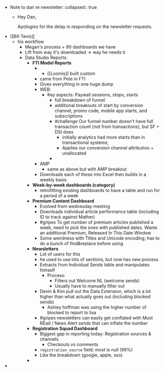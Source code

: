 - Note to dan re newsletter:
  collapsed:: true
	- Hey Dan,
	  
	  Apologies for the delay in responding on the newsletter requests.
- [[Bill Tevis]]
	- his workflow
		- Megan's process + 90 dashboards we have
		- Lift from way it's downloaded -> way he needs it
		- Data Studio Reports:
			- **FTI Model Reports**
				- - [[Loomis]] built custom
				- came from Pete in FTI
				- Gives everything in one huge dump
				- WEB:
					- Key aspects: Paywall sessions, stops, starts
						- full breakdown of funnel
						- additional breakouts of start by conversion channel, promo code, mobile app starts, and subscriptions
						- #challenge Our funnel number doesn't have full transaction count (not from transactions), but SF + DSI does
							- initially analytics had more starts than in transactional systems;
							- Applies our conversion channel attribution + unallocated
						-
				- AMP
					- same as above but with AMP breakout
				- Downloads each of these into Excel then builds in a weekly basis
			- **Week-by-week dashboards (category)**
				- retrofitting existing dashboards to have a table and run for a period of a week
			- **Premium Content Dashboard**
				- Evolved from wednesday meeting
				- Downloads individual article performance table (including ID to track against Mather)
				- #gripes To get number of premium articles published a week, need to pick the ones with published dates. Wants an additional Premium, Released In This Date Window
				- Some weirdness with Titles and Unicode encoding; has to do a bunch of find&replace before using
			- **Newsletters**
				- Lot of users for this
				- he used to use lots of sections, but now has new process
				- Extracts from Individual Sends table and manipulates himself
					- Process:
						- Filters out Welcome NL (welcome sends)
						- Usually have to manually filter out
				- Devin & Kim pull out the Data Extension, which is a lot higher than what actually goes out (including blocked sends)
					- Ashley hoffman was using the higher number of blocked to report to lisa
				- #gripes newsletters can easily get conflated with Must REad / News Alert sends that can inflate the number
			- **Registration Squad Dashboard**
				- Biggest gap in reporting today: Registration sources & channels
					- Checkouts vs comments
				- `registration_source` field: most is null (99%)
				- Like the breakdown (google, apple, sso)
			-
-